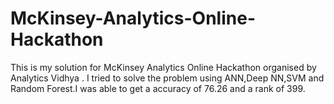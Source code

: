# McKinsey-Analytics-Online-Hackathon
This is my solution for McKinsey Analytics Online Hackathon organised by Analytics Vidhya . I tried to solve the problem using ANN,Deep NN,SVM and Random Forest.I was able to get a accuracy of 76.26 and a rank of 399.

